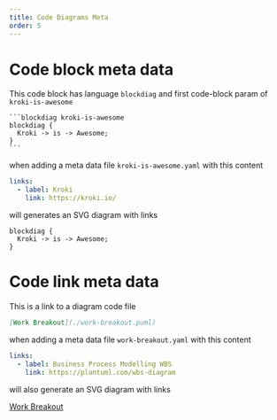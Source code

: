 ```yaml
---
title: Code Diagrams Meta
order: 5
---
```


# Code block meta data
This code block has language `blockdiag` and first code-block param of `kroki-is-awesome`
````
```blockdiag kroki-is-awesome
blockdiag {
  Kroki -> is -> Awesome;
}
```
````

when adding a meta data file `kroki-is-awesome.yaml` with this content
```yaml
links:
  - label: Kroki
    link: https://kroki.io/
```

will generates an SVG diagram with links

```blockdiag kroki-is-awesome
blockdiag {
  Kroki -> is -> Awesome;
}
```

# Code link meta data
This is a link to a diagram code file 
```md
[Work Breakout](./work-breakout.puml)
```
when adding a meta data file `work-breakout.yaml` with this content
```yaml
links:
  - label: Business Process Modelling WBS
    link: https://plantuml.com/wbs-diagram
```

will also generate an SVG diagram with links

[Work Breakout](./work-breakout.puml)

